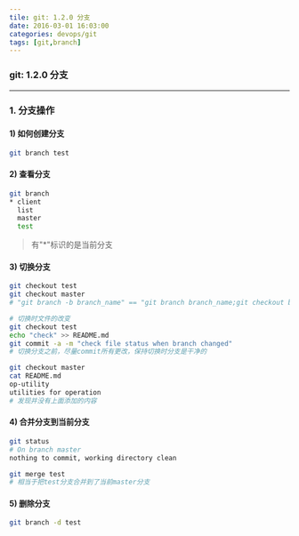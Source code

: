 ```yaml
---
tile: git: 1.2.0 分支
date: 2016-03-01 16:03:00
categories: devops/git
tags: [git,branch]
---
```

### git: 1.2.0 分支

---

### 1. 分支操作
#### 1) 如何创建分支
``` bash
git branch test
```

#### 2) 查看分支
``` bash
git branch
* client
  list
  master
  test
```
> 有"\*"标识的是当前分支

#### 3) 切换分支
``` bash
git checkout test
git checkout master
# "git branch -b branch_name" == "git branch branch_name;git checkout branch_name"

# 切换时文件的改变
git checkout test
echo "check" >> README.md
git commit -a -m "check file status when branch changed"
# 切换分支之前，尽量commit所有更改，保持切换时分支是干净的

git checkout master
cat README.md
op-utility
utilities for operation
# 发现并没有上面添加的内容
```

#### 4) 合并分支到当前分支
``` bash
git status
# On branch master
nothing to commit, working directory clean

git merge test
# 相当于把test分支合并到了当前master分支
```

#### 5) 删除分支
``` bash
git branch -d test
```